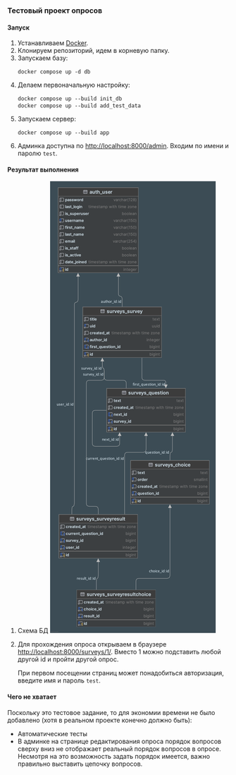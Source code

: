 ### Тестовый проект опросов

#### Запуск

1. Устанавливаем [Docker](https://docs.docker.com/).
2. Клонируем репозиторий, идем в корневую папку.
3. Запускаем базу:
   ```shell
   docker compose up -d db
   ```
4. Делаем первоначальную настройку:
   ```shell
   docker compose up --build init_db
   docker compose up --build add_test_data
   ```
5. Запускаем сервер:
   ```shell
   docker compose up --build app
   ```
6. Админка доступна по [http://localhost:8000/admin](http://localhost:8000/admin). Входим по имени и паролю `test`.

#### Результат выполнения

1. Схема БД
   ![db_schema.png](materials/db_schema.png)
2. Для прохождения опроса открываем в браузере [http://localhost:8000/surveys/1/](http://localhost:8000/surveys/1/).
   Вместо 1 можно подставить любой другой id и пройти другой опрос.

   При первом посещении страниц может понадобиться авторизация, введите имя и пароль `test`.

#### Чего не хватает

Поскольку это тестовое задание, то для экономии времени не было добавлено (хотя в реальном проекте конечно должно быть):

- Автоматические тесты
- В админке на странице редактирования опроса порядок вопросов сверху вниз не отображает реальный порядок вопросов в
  опросе. Несмотря на это возможность задать порядок имеется, важно правильно выставить цепочку вопросов.